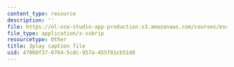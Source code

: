 ```yaml
---
content_type: resource
description: ''
file: https://ol-ocw-studio-app-production.s3.amazonaws.com/courses/esd-051j-engineering-innovation-and-design-fall-2012/47060f3707645cdc957a455f81cb51dd_prmIRgNoexo.vtt
file_type: application/x-subrip
resourcetype: Other
title: 3play caption file
uid: 47060f37-0764-5cdc-957a-455f81cb51dd
---
```


